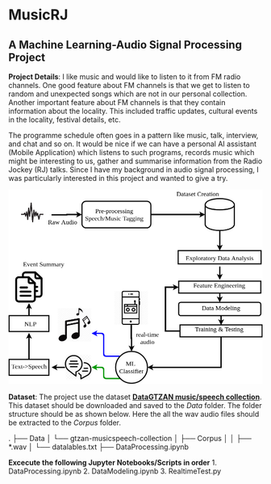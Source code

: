 
# MusicRJ

## A Machine Learning-Audio Signal Processing Project

**Project Details**: I like music and would like to listen to it from FM radio channels. One good feature about FM channels is that we get to listen to random and unexpected songs which are not in our personal collection. Another important feature about FM channels is that they contain information about the locality. This included traffic updates, cultural events in the locality, festival details, etc. 

The programme schedule often goes in a pattern like music, talk, interview, and chat and so on. It would be nice if we can have a personal AI assistant (Mobile Application) which listens to such programs, records music which might be interesting to us, gather and summarise information from the Radio Jockey (RJ) talks. Since I have my background in audio signal processing, I was particularly interested in this project and wanted to give a try. 

![Block Diagram](https://github.com/cksajil/MusicRJ/blob/master/Images/BlockDGMSmall.png )

**Dataset**: The project use the dataset **[DataGTZAN music/speech collection](http://opihi.cs.uvic.ca/sound/music_speech.tar.gz)**. This dataset should be downloaded and saved to the *Data* folder. The folder structure should be as shown below. Here the all the wav audio files should be extracted to the *Corpus* folder.

.
├── Data
│   └── gtzan-musicspeech-collection
│       ├── Corpus
│       │   ├── *.wav
│       └── datalables.txt
├── DataProcessing.ipynb


**Excecute the following Jupyter Notebooks/Scripts in order**
	 1. DataProcessing.ipynb
	 2. DataModeling.ipynb
	 3. RealtimeTest.py



